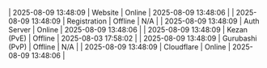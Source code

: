 | 2025-08-09 13:48:09 | Website | Online | 2025-08-09 13:48:06 |
| 2025-08-09 13:48:09 | Registration | Offline | N/A |
| 2025-08-09 13:48:09 | Auth Server | Online | 2025-08-09 13:48:06 |
| 2025-08-09 13:48:09 | Kezan (PvE) | Offline | 2025-08-03 17:58:02 |
| 2025-08-09 13:48:09 | Gurubashi (PvP) | Offline | N/A |
| 2025-08-09 13:48:09 | Cloudflare | Online | 2025-08-09 13:48:06 |
